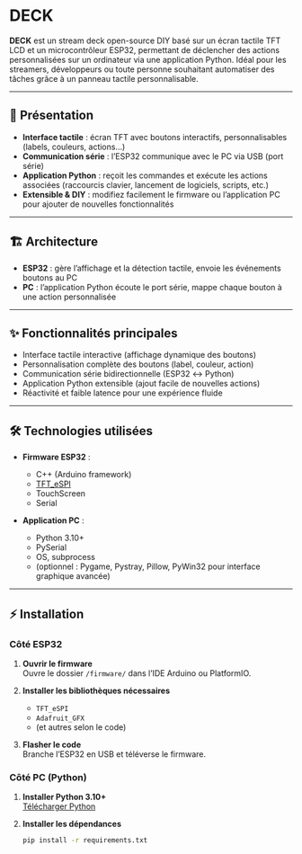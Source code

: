 # DECK

**DECK** est un stream deck open-source DIY basé sur un écran tactile TFT LCD et un microcontrôleur ESP32, permettant de déclencher des actions personnalisées sur un ordinateur via une application Python. Idéal pour les streamers, développeurs ou toute personne souhaitant automatiser des tâches grâce à un panneau tactile personnalisable.

---

## 🚀 Présentation

- **Interface tactile** : écran TFT avec boutons interactifs, personnalisables (labels, couleurs, actions…)
- **Communication série** : l’ESP32 communique avec le PC via USB (port série)
- **Application Python** : reçoit les commandes et exécute les actions associées (raccourcis clavier, lancement de logiciels, scripts, etc.)
- **Extensible & DIY** : modifiez facilement le firmware ou l’application PC pour ajouter de nouvelles fonctionnalités

---

## 🏗️ Architecture

- **ESP32** : gère l’affichage et la détection tactile, envoie les événements boutons au PC
- **PC** : l’application Python écoute le port série, mappe chaque bouton à une action personnalisée

---

## ✨ Fonctionnalités principales

- Interface tactile interactive (affichage dynamique des boutons)
- Personnalisation complète des boutons (label, couleur, action)
- Communication série bidirectionnelle (ESP32 ↔ Python)
- Application Python extensible (ajout facile de nouvelles actions)
- Réactivité et faible latence pour une expérience fluide

---

## 🛠️ Technologies utilisées

- **Firmware ESP32** :  
  - C++ (Arduino framework)
  - [TFT_eSPI](https://github.com/Bodmer/TFT_eSPI)
  - TouchScreen
  - Serial

- **Application PC** :  
  - Python 3.10+
  - PySerial
  - OS, subprocess
  - (optionnel : Pygame, Pystray, Pillow, PyWin32 pour interface graphique avancée)

---

## ⚡ Installation

### Côté ESP32

1. **Ouvrir le firmware**  
   Ouvre le dossier `/firmware/` dans l’IDE Arduino ou PlatformIO.

2. **Installer les bibliothèques nécessaires**  
   - `TFT_eSPI`
   - `Adafruit_GFX`
   - (et autres selon le code)

3. **Flasher le code**  
   Branche l’ESP32 en USB et téléverse le firmware.

### Côté PC (Python)

1. **Installer Python 3.10+**  
   [Télécharger Python](https://www.python.org/downloads/)

2. **Installer les dépendances**
   ```bash
   pip install -r requirements.txt
   ```